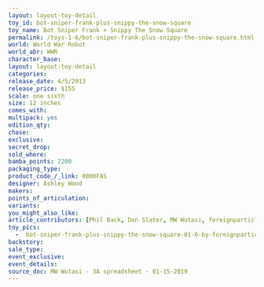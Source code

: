 ```yaml
---
layout: layout-toy-detail 
toy_id: bot-sniper-frank-plus-snippy-the-snow-square
toy_name: Bot Sniper Frank + Snippy The Snow Square
permalink: /toys-1-6/bot-sniper-frank-plus-snippy-the-snow-square.html
world: World War Robot
world_abr: WWR
character_base: 
layout: layout-toy-detail
categories: 
release_date: 4/5/2013
release_price: $155 
scale: one sixth
size: 12 inches
comes_with: 
multipack: yes
edition_qty: 
chase: 
exclusive: 
secret_drop: 
sold_where: 
bamba_points: 2200
packaging_type: 
product_code_/_link: 0000FAS
designer: Ashley Wood
makers: 
points_of_articulation: 
variants: 
you_might_also_like: 
article_contributors: [Phil Back, Don Slater, MW Wutasi, foreignparticle]
toy_pics: 
  -  bot-sniper-frank-plus-snippy-the-snow-square-01-6-by-foreignparticle.jpg
backstory: 
sale_type: 
event_exclusive: 
event_details: 
source_doc: MW Wutasi - 3A spreadsheet - 01-15-2019
---
```

